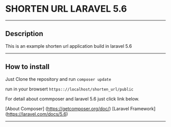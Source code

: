 # SHORTEN URL LARAVEL 5.6
-------------------------

## Description

This is an example shorten url application build in laravel 5.6

----------------------------------------------------------------

## How to install

Just Clone the repository and run `composer update`

run in your browsert `https:://localhost/shorten_url/public`


For detail about commposer and laravel 5.6 just click link below.

[About Composer] (https://getcomposer.org/doc/)
[Laravel Framework] (https://laravel.com/docs/5.6)

----------------------------------------------------------------
